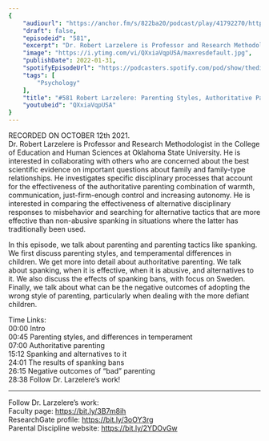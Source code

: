 ```yaml
---
{
	"audiourl": "https://anchor.fm/s/822ba20/podcast/play/41792270/https%3A%2F%2Fd3ctxlq1ktw2nl.cloudfront.net%2Fstaging%2F2021-9-14%2Fc1733773-1a8f-23a8-7189-8d5bb066f53c.m4a",
	"draft": false,
	"episodeid": "581",
	"excerpt": "Dr. Robert Larzelere is Professor and Research Methodologist in the College of Education and Human Sciences at Oklahoma State University. He is interested in collaborating with others who are concerned about the best scientific evidence on important questions about family and family-type relationships. He investigates specific disciplinary processes that account for the effectiveness of the authoritative parenting combination of warmth, communication, just-firm-enough control and increasing autonomy. He is interested in comparing the effectiveness of alternative disciplinary responses to misbehavior and searching for alternative tactics that are more effective than non-abusive spanking in situations where the latter has traditionally been used.",
	"image": "https://i.ytimg.com/vi/QXxiaVqpUSA/maxresdefault.jpg",
	"publishDate": 2022-01-31,
	"spotifyEpisodeUrl": "https://podcasters.spotify.com/pod/show/thedissenter/episodes/581-Robert-Larzelere-Parenting-Styles--Authoritative-Parenting--and-Spanking-e18ptae",
	"tags": [
		"Psychology"
	],
	"title": "#581 Robert Larzelere: Parenting Styles, Authoritative Parenting, and Spanking",
	"youtubeid": "QXxiaVqpUSA"
}
---
```

RECORDED ON OCTOBER 12th 2021.  
Dr. Robert Larzelere is Professor and Research Methodologist in the College of Education and Human Sciences at Oklahoma State University. He is interested in collaborating with others who are concerned about the best scientific evidence on important questions about family and family-type relationships. He investigates specific disciplinary processes that account for the effectiveness of the authoritative parenting combination of warmth, communication, just-firm-enough control and increasing autonomy. He is interested in comparing the effectiveness of alternative disciplinary responses to misbehavior and searching for alternative tactics that are more effective than non-abusive spanking in situations where the latter has traditionally been used.

In this episode, we talk about parenting and parenting tactics like spanking. We first discuss parenting styles, and temperamental differences in children. We get more into detail about authoritative parenting. We talk about spanking, when it is effective, when it is abusive, and alternatives to it. We also discuss the effects of spanking bans, with focus on Sweden. Finally, we talk about what can be the negative outcomes of adopting the wrong style of parenting, particularly when dealing with the more defiant children.

Time Links:  
<time>00:00</time> Intro  
<time>00:45</time> Parenting styles, and differences in temperament  
<time>07:00</time> Authoritative parenting  
<time>15:12</time> Spanking and alternatives to it  
<time>24:01</time> The results of spanking bans  
<time>26:15</time> Negative outcomes of “bad” parenting  
<time>28:38</time> Follow Dr. Larzelere’s work!

---

Follow Dr. Larzelere’s work:  
Faculty page: https://bit.ly/3B7m8ih  
ResearchGate profile: https://bit.ly/3oOY3rg  
Parental Discipline website: https://bit.ly/2YDOvGw
